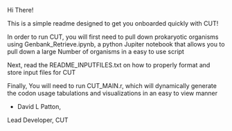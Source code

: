 Hi There!

This is a simple readme designed to get you onboarded quickly with CUT!

In order to run CUT, you will first need to pull down prokaryotic organisms using 
Genbank_Retrieve.ipynb, a python Jupiter notebook that allows you to pull down a large
Number of organisms in a easy to use script

Next, read the README_INPUTFILES.txt on how to properly format and store input files for CUT

Finally, You will need to run CUT_MAIN.r, which will dynamically generate the codon usage tabulations and visualizations in an easy to view manner

- David L Patton,

 Lead Developer, CUT